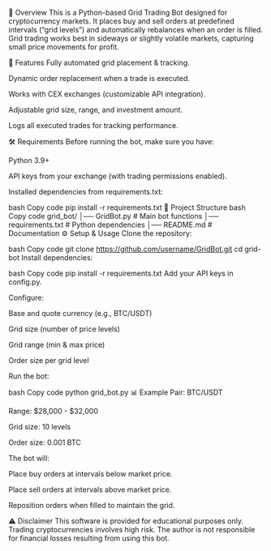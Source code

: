 📌 Overview
This is a Python-based Grid Trading Bot designed for cryptocurrency markets.
It places buy and sell orders at predefined intervals (“grid levels”) and automatically rebalances when an order is filled.
Grid trading works best in sideways or slightly volatile markets, capturing small price movements for profit.

🚀 Features
Fully automated grid placement & tracking.

Dynamic order replacement when a trade is executed.

Works with CEX exchanges (customizable API integration).

Adjustable grid size, range, and investment amount.

Logs all executed trades for tracking performance.

🛠 Requirements
Before running the bot, make sure you have:

Python 3.9+

API keys from your exchange (with trading permissions enabled).

Installed dependencies from requirements.txt:

bash
Copy code
pip install -r requirements.txt
📂 Project Structure
bash
Copy code
grid_bot/
│── GridBot.py          # Main bot 
functions
│── requirements.txt     # Python 
dependencies
│── README.md            # 
Documentation
⚙️ Setup & Usage
Clone the repository:

bash
Copy code
git clone https://github.com/username/GridBot.git
cd grid-bot
Install dependencies:

bash
Copy code
pip install -r requirements.txt
Add your API keys in config.py.

Configure:

Base and quote currency (e.g., BTC/USDT)

Grid size (number of price levels)

Grid range (min & max price)

Order size per grid level

Run the bot:

bash
Copy code
python grid_bot.py
📊 Example
Pair: BTC/USDT

Range: $28,000 - $32,000

Grid size: 10 levels

Order size: 0.001 BTC

The bot will:

Place buy orders at intervals below market price.

Place sell orders at intervals above market price.

Reposition orders when filled to maintain the grid.

⚠️ Disclaimer
This software is provided for educational purposes only.
Trading cryptocurrencies involves high risk.
The author is not responsible for financial losses resulting from using this bot.
